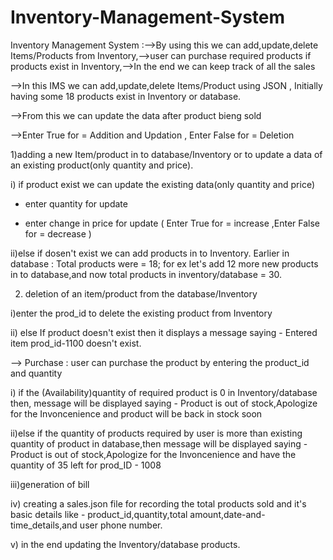 # Inventory-Management-System
Inventory Management System :-->By using this we can add,update,delete Items/Products from Inventory,-->user can purchase required products if products exist in Inventory,-->In the end we can keep track of all the sales 

-->In this IMS we can add,update,delete Items/Product using JSON ,
   Initially having some 18 products exist in Inventory or database.
   
-->From this we can update the data after product bieng sold

-->Enter True for = Addition and Updation ,
   Enter False for = Deletion
   
   1)adding a new Item/product in to database/Inventory or to update a data of an existing product(only quantity and price).
   
   i) if product exist we can update the existing data(only quantity and price)
   
   - enter quantity for update
   
   - enter change in price for update ( Enter True for = increase ,Enter False for = decrease )
  
   ii)else if dosen't exist we can add products in to Inventory.
   Earlier in database : Total products were = 18; for ex let's add 12 more new products in to database,and now total products in inventory/database = 30.
   
   2) deletion of an item/product from the database/Inventory
   
   i)enter the prod_id to delete the existing product from Inventory
   
   ii) else If product doesn't exist then it displays a message saying - Entered item prod_id-1100 doesn't exist.

--> Purchase : user can purchase the product by entering the product_id and quantity

  i) if the (Availability)quantity of required product is 0 in Inventory/database then, message will be displayed saying - Product is out of stock,Apologize for the Invoncenience      and product will be back in stock soon
  
  ii)else if the quantity of products required by user is more than existing quantity of product in database,then message will be displayed saying - Product is out of            stock,Apologize for the Invoncenience and have the quantity of 35 left for prod_ID - 1008
  
  iii)generation of bill
  
  iv) creating a sales.json file for recording the total products sold and it's basic details like - product_id,quantity,total amount,date-and-time_details,and user phone number.
  
  v) in the end updating the Inventory/database products.
